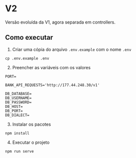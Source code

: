 # V2

Versão evoluída da V1, agora separada em controllers.

## Como executar

1. Criar uma cópia do arquivo ```.env.example``` com o nome ```.env```
```
cp .env.example .env
```

2. Preencher as variáveis com os valores
```
PORT=

BANK_API_REQUESTS='http://177.44.248.30/v1'

DB_DATABASE=
DB_USERNAME=
DB_PASSWORD=
DB_HOST=
DB_PORT=
DB_DIALECT=
```

3. Instalar os pacotes
```
npm install
```

4. Executar o projeto
```
npm run serve
```